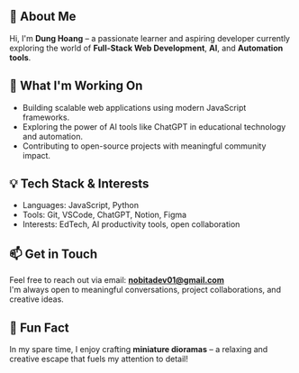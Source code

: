 ## 👋 About Me

Hi, I'm **Dung Hoang** – a passionate learner and aspiring developer currently exploring the world of **Full-Stack Web Development**, **AI**, and **Automation tools**.

## 🎯 What I'm Working On

- Building scalable web applications using modern JavaScript frameworks.
- Exploring the power of AI tools like ChatGPT in educational technology and automation.
- Contributing to open-source projects with meaningful community impact.

## 💡 Tech Stack & Interests

- Languages: JavaScript, Python  
- Tools: Git, VSCode, ChatGPT, Notion, Figma  
- Interests: EdTech, AI productivity tools, open collaboration

## 📫 Get in Touch

Feel free to reach out via email: **nobitadev01@gmail.com**  
I'm always open to meaningful conversations, project collaborations, and creative ideas.

## 🧠 Fun Fact

In my spare time, I enjoy crafting **miniature dioramas** – a relaxing and creative escape that fuels my attention to detail!
